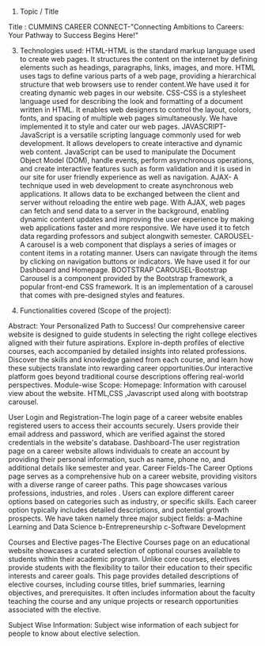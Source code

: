 


1. Topic / Title

Title : CUMMINS CAREER CONNECT-"Connecting Ambitions to Careers: Your Pathway to Success Begins Here!"


3. Technologies used:
HTML-HTML is the standard markup language used to create web pages. It structures the content on the internet by defining elements such as headings, paragraphs, links, images, and more. HTML uses tags to define various parts of a web page, providing a hierarchical structure that web browsers use to render content.We have used it for creating dynamic web pages in our website.
CSS-CSS is a stylesheet language used for describing the look and formatting of a document written in HTML. It enables web designers to control the layout, colors, fonts, and spacing of multiple web pages simultaneously. We have implemented it to style and cater our web pages.
JAVASCRIPT-JavaScript is a versatile scripting language commonly used for web development. It allows developers to create interactive and dynamic web content. JavaScript can be used to manipulate the Document Object Model (DOM), handle events, perform asynchronous operations, and create interactive features such as form validation and it is used in our site for user friendly experience as well as navigation.
AJAX- A technique used in web development to create asynchronous web applications. It allows data to be exchanged between the client and server without reloading the entire web page. With AJAX, web pages can fetch and send data to a server in the background, enabling dynamic content updates and improving the user experience by making web applications faster and more responsive. We have used it to fetch data regarding professors and subject alongwith semester.
CAROUSEL-A carousel is a web component that displays a series of images or content items in a rotating manner. Users can navigate through the items by clicking on navigation buttons or indicators. We have used it for our Dashboard and Homepage.
BOOTSTRAP CAROUSEL-Bootstrap Carousel is a component provided by the Bootstrap framework, a popular front-end CSS framework. It is an implementation of a carousel that comes with pre-designed styles and features.



4. Functionalities covered (Scope of the project):

Abstract:
Your Personalized Path to Success! Our comprehensive career website is designed to guide students in selecting the right college electives aligned with their future aspirations. Explore in-depth profiles of elective courses, each accompanied by detailed insights into related professions. Discover the skills and knowledge gained from each course, and learn how these subjects translate into rewarding career opportunities.Our interactive platform goes beyond traditional course descriptions offering real-world perspectives.
Module-wise Scope:
Homepage: Information with carousel view about the website. HTML,CSS ,Javascript used along with bootstrap carousel.

User Login and Registration-The login page of a career website enables registered users to access their accounts securely. Users provide their email address  and password, which are verified against the stored credentials in the website's database.
Dashboard-The user registration page on a career website allows individuals to create an account by providing their personal information, such as name, phone no, and  additional details like semester and year.
Career Fields-The Career Options page serves as a comprehensive hub on a career website, providing visitors with a diverse range of   career paths. This page showcases various professions, industries, and roles . Users can explore different career options based on categories such as industry, or specific skills. Each career option typically includes detailed descriptions, and potential growth prospects. We have taken namely three major subject fields: a-Machine Learning and Data Science
                                     b-Entrepreneurship
                                     c-Software Development

Courses and Elective pages-The Elective Courses page on an educational website showcases a curated selection of optional courses available to students within their academic program. Unlike core courses, electives provide students with the flexibility to tailor their education to their specific interests and career goals. This page provides detailed descriptions of elective courses, including course titles, brief summaries, learning objectives, and prerequisites. It often includes information about the faculty teaching the course and any unique projects or research opportunities associated with the elective. 

Subject Wise Information: Subject wise information of each subject for people to know about elective selection.
     







